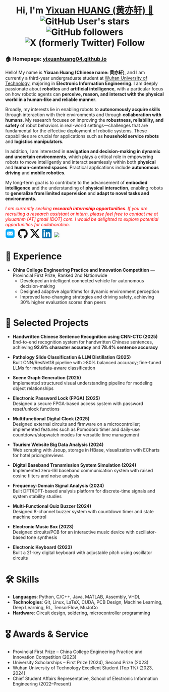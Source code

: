 <h1 align="center">
  Hi, I'm <a href="https://yixuanhuang04.github.io" target="_blank">Yixuan HUANG (黄亦轩) 👋</a> <br>
	<img alt="GitHub User's stars" src="https://img.shields.io/github/stars/yixuanhuang04">
	<img alt="GitHub followers" src="https://img.shields.io/github/followers/yixuanhuang04">
  <img alt="X (formerly Twitter) Follow" src="https://img.shields.io/twitter/follow/yixuanhuang_">
</h1>


<h3>🏠 <b>Homepage</b>: <a href="https://yixuanhuang04.github.io" target="_blank">yixuanhuang04.github.io</a></h3>
<p>
Hello! My name is <b>Yixuan Huang (Chinese name: 黄亦轩)</b>, and I am currently a third-year undergraduate student at <a href="https://www.whut.edu.cn/" target="_blank">Wuhan University of Technology</a>, majoring in <b>Electronic Information Engineering</b>. I am deeply passionate about <b>robotics</b> and <b>artificial intelligence</b>, with a particular focus on how robotic agents can <b>perceive, reason, and interact with the physical world in a human-like and reliable manner</b>.

Broadly, my interests lie in enabling robots to <b>autonomously acquire skills</b> through interaction with their environments and through <b>collaboration with humans</b>. My research focuses on improving the <b>robustness, reliability, and safety</b> of robot behaviors in real-world settings—challenges that are fundamental for the effective deployment of robotic systems. These capabilities are crucial for applications such as <b>household service robots</b> and <b>logistics manipulators</b>.

In addition, I am interested in <b>navigation and decision-making in dynamic and uncertain environments</b>, which plays a critical role in empowering robots to move intelligently and interact seamlessly within both <b>physical</b> and <b>human-centered spaces</b>. Practical applications include <b>autonomous driving</b> and <b>mobile robotics</b>.

My long-term goal is to contribute to the advancement of <b>embodied intelligence</b> and the understanding of <b>physical interaction</b>, enabling robots to <b>generalize from limited supervision</b> and <b>adapt to novel tasks and environments</b>.

<i style="color: red; display: inline;">I am currently seeking <b>research internship opportunities</b>. If you are recruiting a research assistant or intern, please feel free to contact me at <i>yixuanhm [AT] gmail [DOT] com</i>. I would be delighted to explore potential opportunities for collaboration.</i>
</p>


<p  style="margin-top: -10px;">
  <a href="mailto:yixuanhm@gmail.com" target="_blank"><img src="./files/icon/email.png" height="32px" style="margin-bottom:-4px"></a>&nbsp;
  <a href="https://github.com/yixuanhuang04" target="_blank"><img src="./files/icon/github_s.jpg" height="30px" style="margin-bottom:-3px"></a>&nbsp;
  <a href="https://x.com/yixuanhuang_" target="_blank"><img src="./files/icon/X_icon.png" height="30px" style="margin-bottom:-3px"></a>&nbsp;
  <a href="https://www.linkedin.com/in/yixuanhuang04/" target="_blank"><img src="./files/icon/LinkedIn.png" height="30px" style="margin-bottom:-3px"></a>&nbsp;
  <a href="https://visitorbadge.io/status?path=https%3A%2F%2Fyixuanhuang.com"><img src="https://api.visitorbadge.io/api/visitors?path=https%3A%2F%2Fyixuanhuang.com&labelColor=%232ccce4&countColor=%230158f9" /></a>
</p>


# 🚀 Experience
* **China College Engineering Practice and Innovation Competition** — Provincial First Prize, Ranked 2nd Nationwide  
  - Developed an intelligent connected vehicle for autonomous decision-making  
  - Designed adaptive algorithms for dynamic environment perception  
  - Improved lane-changing strategies and driving safety, achieving 30% higher evaluation scores than peers  

# 📂 Selected Projects
* **Handwritten Chinese Sentence Recognition using CNN-CTC (2025)**  
  End-to-end recognition system for handwritten Chinese sentences, achieving **92.6% character accuracy** and **78.4% sentence accuracy**  

* **Pathology Slide Classification & LLM Distillation (2025)**  
  Built CNN/ResNet18 pipeline with >80% balanced accuracy; fine-tuned LLMs for metadata-aware classification  

* **Scene Graph Generation (2025)**  
  Implemented structured visual understanding pipeline for modeling object relationships  

* **Electronic Password Lock (FPGA) (2025)**  
  Designed a secure FPGA-based access system with password reset/unlock functions  

* **Multifunctional Digital Clock (2025)**  
  Designed external circuits and firmware on a microcontroller; implemented features such as Pomodoro timer and daily-use countdown/stopwatch modes for versatile time management  

* **Tourism Website Big Data Analysis (2024)**  
  Web scraping with Jsoup, storage in HBase, visualization with ECharts for hotel pricing/reviews  

* **Digital Baseband Transmission System Simulation (2024)**  
  Implemented zero-ISI baseband communication system with raised cosine filters and noise analysis  

* **Frequency-Domain Signal Analysis (2024)**  
  Built DFT/IDFT-based analysis platform for discrete-time signals and system stability studies  

* **Multi-Functional Quiz Buzzer (2024)**  
  Designed 8-channel buzzer system with countdown timer and state machine control  

* **Electronic Music Box (2023)**  
  Designed circuits/PCB for an interactive music device with oscillator-based tone synthesis  

* **Electronic Keyboard (2023)**  
  Built a 21-key digital keyboard with adjustable pitch using oscillator circuits  

# 🛠 Skills
- **Languages**: Python, C/C++, Java, MATLAB, Assembly, VHDL  
- **Technologies**: Git, Linux, LaTeX, CUDA, PCB Design, Machine Learning, Deep Learning, RL, TensorFlow, MuJoCo  
- **Hardware**: Circuit design, soldering, microcontroller programming  

# 🎖 Awards & Service
- Provincial First Prize – China College Engineering Practice and Innovation Competition (2023)  
- University Scholarships – First Prize (2024), Second Prize (2023)  
- Wuhan University of Technology Excellent Student (Top 1%) (2023, 2024)  
- Chief Student Affairs Representative, School of Electronic Information Engineering (2022–Present)  
